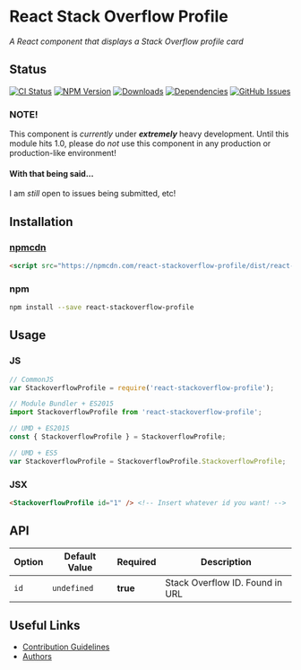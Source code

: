 # React Stack Overflow Profile
_A React component that displays a Stack Overflow profile card_

## Status

[![CI Status](https://img.shields.io/travis/sean-clayton/react-stackoverflow-profile.svg?style=flat-square)](https://travis-ci.org/sean-clayton/react-stackoverflow-profile)
[![NPM Version](https://img.shields.io/npm/v/react-stackoverflow-profile.svg?style=flat-square)](https://www.npmjs.com/package/react-stackoverflow-profile)
[![Downloads](https://img.shields.io/npm/dt/react-stackoverflow-profile.svg?style=flat-square)](https://www.npmjs.com/package/react-stackoverflow-profile)
[![Dependencies](https://img.shields.io/david/sean-clayton/react-stackoverflow-profile.svg?style=flat-square)](https://david-dm.org/sean-clayton/react-stackoverflow-profile)
[![GitHub Issues](https://img.shields.io/github/issues/sean-clayton/react-stackoverflow-profile.svg?style=flat-square)](https://github.com/sean-clayton/react-stackoverflow-profile/issues?q=is%3Aopen+is%3Aissue)

### NOTE!
This component is _currently_ under **_extremely_** heavy development. Until
this module hits 1.0, please do _not_ use this component in any production or
production-like environment!

#### With that being said...

I am _still_ open to issues being submitted, etc!

## Installation

### [npmcdn](https://npmcdn.com)

```html
<script src="https://npmcdn.com/react-stackoverflow-profile/dist/react-stackoverflow-profile.min.js"></script>
```

### npm

```bash
npm install --save react-stackoverflow-profile
```

## Usage

### JS

```js
// CommonJS
var StackoverflowProfile = require('react-stackoverflow-profile');

// Module Bundler + ES2015
import StackoverflowProfile from 'react-stackoverflow-profile';

// UMD + ES2015
const { StackoverflowProfile } = StackoverflowProfile;

// UMD + ES5
var StackoverflowProfile = StackoverflowProfile.StackoverflowProfile;
```

### JSX

```html
<StackoverflowProfile id="1" /> <!-- Insert whatever id you want! -->
```

## API

| Option | Default Value | Required | Description |
|--------|---------------|----------| ----------- |
| `id` | `undefined` | **true** | Stack Overflow ID. Found in URL |

## Useful Links

- [Contribution Guidelines]
- [Authors]

[Contribution Guidelines]: /CONTRIBUTING.md
[Authors]: /AUTHORS
